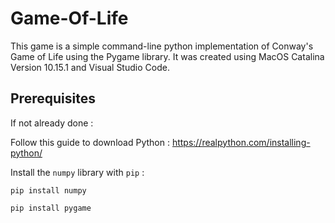 # Game-Of-Life

This game is a simple command-line python implementation of Conway's Game of Life using the Pygame library. 
It was created using MacOS Catalina Version 10.15.1 and Visual Studio Code. 

## Prerequisites 

If not already done : 

Follow this guide to download Python : https://realpython.com/installing-python/

Install the `numpy` library with `pip` : 

`pip install numpy` 

`pip install pygame`



